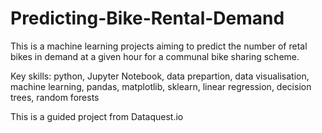 # Predicting-Bike-Rental-Demand

This is a machine learning projects aiming to predict the number of retal bikes in demand at a given hour for a communal bike sharing scheme.

Key skills: python, Jupyter Notebook, data prepartion, data visualisation, machine learning, pandas, matplotlib, sklearn, linear regression, decision trees, random forests

This is a guided project from Dataquest.io
